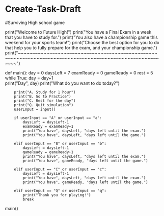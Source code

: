 # Create-Task-Draft
#Surviving High school game

print("Welcome to Future High!")
print("You have a Final Exam in a week that you have to study for.")
print("You also have a championship game this weekend for your sports team!")
print("Choose the best option for you to do that help you to fully prepare for the exam, and your championship game.")
print("~~~~~~~~~~~~~~~~~~~~~~~~~~~~~~~~~~~~~~~~~~~~~~~~~~~~~~~~~~~~~~~~~~~~~~~~~~~~~~~~~~~~~~~~~~~~~~~~~~~~~~~~~~~")



def main():
    day = 0
    daysLeft = 7
    examReady = 0
    gameReady = 0
    rest = 5
    while True:
        day = day+1       
        print("Day", day)
        print("What do you want to do today?")
    
        print("A. Study for 1 hour")
        print("B. Go to Practice")
        print("C. Rest for the day")
        print("Q. Quit simulation")
        userInput = input()

        if userInput == "A" or userInput == "a":
            daysLeft = daysLeft-1
            examReady = examReady+1
            print("You have", daysLeft, "days left until the exam.")
            print("You have", daysLeft, "days left until the game.")
    
        elif userInput == "B" or userInput == "b":
            daysLeft = daysLeft-1
            gameReady = gameReady+1
            print("You have", daysLeft, "days left until the exam.")
            print("You have", gameReady, "days left until the game.")

        elif userInput == "C" or userInput == "c":
            daysLeft = daysLeft-1
            print("You have", daysLeft, "days left until the exam.")
            print("You have", gameReady, "days left until the game.")

        elif userInput == "Q" or userInput == "q":
            print("Thank you for playing!")
            break
main() 
